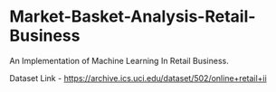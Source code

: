 # Market-Basket-Analysis-Retail-Business
An Implementation of Machine Learning In Retail Business.

Dataset Link - https://archive.ics.uci.edu/dataset/502/online+retail+ii
